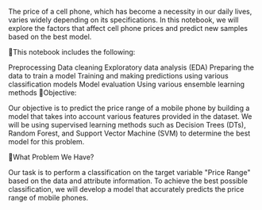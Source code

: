 The price of a cell phone, which has become a necessity in our daily lives, varies widely depending on its specifications. In this notebook, we will explore the factors that affect cell phone prices and predict new samples based on the best model.

📱This notebook includes the following:

Preprocessing
Data cleaning
Exploratory data analysis (EDA)
Preparing the data to train a model
Training and making predictions using various classification models
Model evaluation
Using various ensemble learning methods
📱Objective:

Our objective is to predict the price range of a mobile phone by building a model that takes into account various features provided in the dataset. We will be using supervised learning methods such as Decision Trees (DTs), Random Forest, and Support Vector Machine (SVM) to determine the best model for this problem.

📱What Problem We Have?

Our task is to perform a classification on the target variable "Price Range" based on the data and attribute information. To achieve the best possible classification, we will develop a model that accurately predicts the price range of mobile phones.

